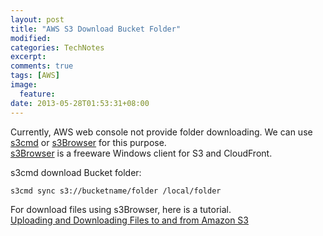 ```yaml
---
layout: post
title: "AWS S3 Download Bucket Folder"
modified:
categories: TechNotes
excerpt:  
comments: true
tags: [AWS]
image:
  feature:
date: 2013-05-28T01:53:31+08:00
---
```


Currently, AWS web console not provide folder downloading. We can use [s3cmd][] or [s3Browser][] for this purpose.  
[s3Browser][] is a freeware Windows client for S3 and CloudFront.  

s3cmd download Bucket folder:  

    s3cmd sync s3://bucketname/folder /local/folder  

For download files using s3Browser, here is a tutorial.  
[Uploading and Downloading Files to and from Amazon S3](http://s3browser.com/how-to-upload-and-download-files.php)  


[s3cmd]: http://s3tools.org/s3cmd  
[s3Browser]: http://s3browser.com/  

